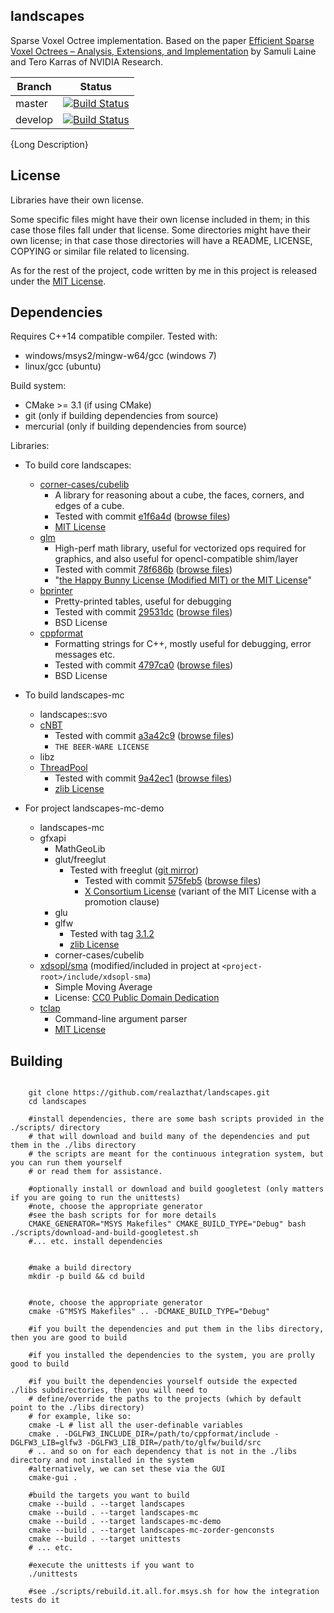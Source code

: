 landscapes
---

Sparse Voxel Octree implementation. Based on the paper
[Efficient Sparse Voxel Octrees – Analysis, Extensions, and Implementation](https://mediatech.aalto.fi/~samuli/publications/laine2010tr1_paper.pdf)
by Samuli Laine and Tero Karras of NVIDIA Research.



Branch  | Status
---     | ---
master  | [![Build Status](https://travis-ci.org/realazthat/landscapes.svg?branch=master)](https://travis-ci.org/realazthat/landscapes)
develop | [![Build Status](https://travis-ci.org/realazthat/landscapes.svg?branch=develop)](https://travis-ci.org/realazthat/landscapes)


{Long Description}





License
----

Libraries have their own license.

Some specific files might have their own license included in them; in this case those files fall under
that license. Some directories might have their own license; in that case those directories will have
a README, LICENSE, COPYING or similar file related to licensing.

As for the rest of the project, code written by me in this project is released under the
[MIT License](https://opensource.org/licenses/MIT).



Dependencies
----

Requires C++14 compatible compiler. Tested with:

* windows/msys2/mingw-w64/gcc (windows 7)
* linux/gcc (ubuntu)


Build system:

* CMake >= 3.1 (if using CMake)
* git (only if building dependencies from source)
* mercurial (only if building dependencies from source)

Libraries:

* To build core landscapes:
    * [corner-cases/cubelib](https://github.com/realazthat/corner-cases)
        * A library for reasoning about a cube, the faces, corners, and edges of a cube.
        * Tested with commit [e1f6a4d](https://github.com/realazthat/corner-cases/commit/e1f6a4d61fc31a674588225fd06569492b007b44)
            ([browse files](https://github.com/realazthat/corner-cases/tree/e1f6a4d61fc31a674588225fd06569492b007b44))
        * [MIT License](https://opensource.org/licenses/MIT)
    * [glm](http://glm.g-truc.net/)
        * High-perf math library, useful for vectorized ops required for graphics, and also useful for
            opencl-compatible shim/layer
        * Tested with commit [78f686b](https://github.com/g-truc/glm/commit/78f686b4be6c623df829db58b974bf8d79461987)
            ([browse files](https://github.com/g-truc/glm/tree/78f686b4be6c623df829db58b974bf8d79461987))
        * "[the Happy Bunny License (Modified MIT) or the MIT License](http://glm.g-truc.net/copying.txt)"
    * [bprinter](https://github.com/dattanchu/bprinter/wiki)
        * Pretty-printed tables, useful for debugging
        * Tested with commit [29531dc](https://github.com/dattanchu/bprinter/commit/29531dcecceb99d759a196f5e44b4729abe18bed)
            ([browse files](https://github.com/dattanchu/bprinter/tree/29531dcecceb99d759a196f5e44b4729abe18bed))
        * BSD License
    * [cppformat](https://github.com/cppformat/cppformat)
        * Formatting strings for C++, mostly useful for debugging, error messages etc.
        * Tested with commit [4797ca0](https://github.com/cppformat/cppformat/commit/4797ca025eef17b8df42edd8c9bde83c43806bf1)
            ([browse files](https://github.com/cppformat/cppformat/tree/4797ca025eef17b8df42edd8c9bde83c43806bf1))
        * BSD License
        


* To build landscapes-mc
    * landscapes::svo
    * [cNBT](https://github.com/FliPPeh/cNBT)
        * Tested with commit [a3a42c9](https://github.com/FliPPeh/cNBT/commit/a3a42c94eb5eb774987edf3121d4d6bc6781981f)
            ([browse files](https://github.com/FliPPeh/cNBT/tree/a3a42c94eb5eb774987edf3121d4d6bc6781981f))
        * `THE BEER-WARE LICENSE`
    * libz
    * [ThreadPool](https://github.com/progschj/ThreadPool)
        * Tested with commit [9a42ec1](https://github.com/progschj/ThreadPool/commit/9a42ec1329f259a5f4881a291db1dcb8f2ad9040)
            ([browse files](https://github.com/progschj/ThreadPool/tree/9a42ec1329f259a5f4881a291db1dcb8f2ad9040))
        * [zlib License](https://github.com/progschj/ThreadPool/blob/master/COPYING)

* For project landscapes-mc-demo
    * landscapes-mc
    * gfxapi
        * MathGeoLib
        * glut/freeglut
            * Tested with freeglut ([git mirror](https://github.com/dcnieho/FreeGLUT))
                * Tested with commit [575feb5](https://github.com/dcnieho/FreeGLUT/commit/575feb52b0842469d434d815bc8adb241df30879)
                    ([browse files](https://github.com/dcnieho/FreeGLUT/tree/575feb52b0842469d434d815bc8adb241df30879))
                * [X Consortium License](https://github.com/dcnieho/FreeGLUT/blob/git_master/freeglut/freeglut/COPYING) (variant of the MIT License with a promotion clause)
        * glu
        * glfw
            * Tested with tag [3.1.2](https://github.com/glfw/glfw/tree/3.1.2)
            * [zlib License](https://github.com/glfw/glfw/blob/3.1.2/COPYING.txt)
        * corner-cases/cubelib
    * [xdsopl/sma](https://github.com/xdsopl/sma/tree/master) (modified/included in project at `<project-root>/include/xdsopl-sma`)
        * Simple Moving Average
        * License: [CC0 Public Domain Dedication ](http://creativecommons.org/publicdomain/zero/1.0/)
    * [tclap](http://tclap.sourceforge.net/)
        * Command-line argument parser
        * [MIT License](http://opensource.org/licenses/mit-license.php)



Building
---





```

    git clone https://github.com/realazthat/landscapes.git
    cd landscapes

    #install dependencies, there are some bash scripts provided in the ./scripts/ directory
    # that will download and build many of the dependencies and put them in the ./libs directory
    # the scripts are meant for the continuous integration system, but you can run them yourself
    # or read them for assistance.
    
    #optionally install or download and build googletest (only matters if you are going to run the unittests)
    #note, choose the appropriate generator
    #see the bash scripts for for more details
    CMAKE_GENERATOR="MSYS Makefiles" CMAKE_BUILD_TYPE="Debug" bash ./scripts/download-and-build-googletest.sh
    #... etc. install dependencies


    #make a build directory
    mkdir -p build && cd build

    
    #note, choose the appropriate generator
    cmake -G"MSYS Makefiles" .. -DCMAKE_BUILD_TYPE="Debug"
    
    #if you built the dependencies and put them in the libs directory, then you are good to build
    
    #if you installed the dependencies to the system, you are prolly good to build
    
    #if you built the dependencies yourself outside the expected ./libs subdirectories, then you will need to
    # define/override the paths to the projects (which by default point to the ./libs directory)
    # for example, like so:
    cmake -L # list all the user-definable variables
    cmake . -DGLFW3_INCLUDE_DIR=/path/to/cppformat/include -DGLFW3_LIB=glfw3 -DGLFW3_LIB_DIR=/path/to/glfw/build/src
    # .. and so on for each dependency that is not in the ./libs directory and not installed in the system
    #alternatively, we can set these via the GUI
    cmake-gui .
    
    #build the targets you want to build
    cmake --build . --target landscapes
    cmake --build . --target landscapes-mc
    cmake --build . --target landscapes-mc-demo
    cmake --build . --target landscapes-mc-zorder-genconsts
    cmake --build . --target unittests
    # ... etc.

    #execute the unittests if you want to
    ./unittests

    #see ./scripts/rebuild.it.all.for.msys.sh for how the integration tests do it

```
